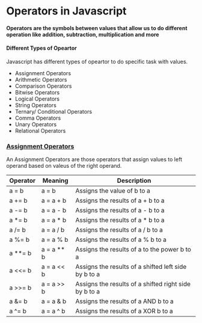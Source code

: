 # Operators in Javascript

#### Operators are the symbols between values that allow us to do different operation like addition, subtraction, multiplication and more

#### Different Types of Opeartor
Javascript has different types of opeartor to do specific task with values.

- Assignment Operators 
- Arithmetic Operators
- Comparison Operators
- Bitwise Operators
- Logical Operators
- String Operators
- Ternary/ Conditional Operators
- Comma Operators
- Unary Operators
- Relational Operators
  
### [Assignment Operators](AssignmentOperator.md#assignment-operator)
An Assignment Operators are those operators that assign values to left operand based on valeus of the right operand.


|Operator |Meaning       |Description                                           |
|---------|--------------|------------------------------------------------------|
|a = b    | a = b        |Assigns the value of b to a                           |
|a += b   | a = a + b    |Assigns the results of a + b to a                     |
|a -= b   | a = a - b    |Assigns the results of a - b to a                     |
|a *= b   | a = a * b    |Assigns the results of a * b to a                     |
|a /= b   | a = a / b    |Assigns the results of a / b to a                     |
|a %= b   | a = a % b    |Assigns the results of a % b to a                     |
|a **= b  | a = a ** b   |Assigns the results of a to the power b to a          |
|a <<= b  | a = a << b   |Assigns the results of a shifted left side by b to a  |
|a >>= b  | a = a >> b   |Assigns the results of a shifted right side by b to a |
|a &= b   | a = a & b    |Assigns the results of a AND b to a                   |
|a ^= b   | a = a ^ b    |Assigns the results of a XOR b to a                   |


